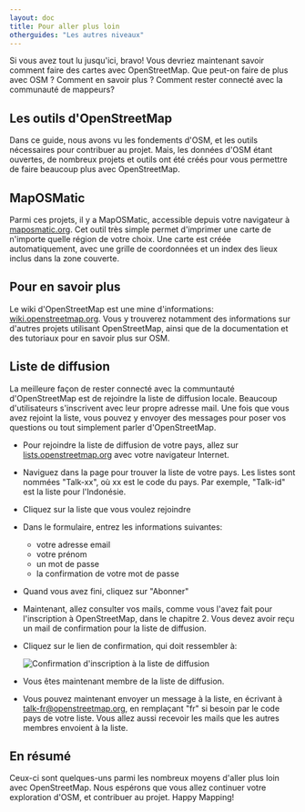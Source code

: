 ```yaml
---
layout: doc
title: Pour aller plus loin
otherguides: "Les autres niveaux"
---
```


Si vous avez tout lu jusqu'ici, bravo! Vous devriez maintenant savoir comment faire des cartes avec OpenStreetMap. Que peut-on faire de plus avec OSM ? Comment en savoir plus ? Comment rester connecté avec la communauté de mappeurs?

## Les outils d'OpenStreetMap

Dans ce guide, nous avons vu les fondements d'OSM, et les outils nécessaires pour contribuer au projet. Mais, les données d'OSM étant ouvertes, de nombreux projets et outils ont été créés pour vous permettre de faire beaucoup plus avec OpenStreetMap.

## MapOSMatic

Parmi ces projets, il y a MapOSMatic, accessible depuis votre navigateur à [maposmatic.org](http://www.maposmatic.org/). Cet outil très simple permet d'imprimer une carte de n'importe quelle région de votre choix. Une carte est créée automatiquement, avec une grille de coordonnées et un index des lieux inclus dans la zone couverte.

## Pour en savoir plus

Le wiki d'OpenStreetMap est une mine d'informations: [wiki.openstreetmap.org](http://wiki.openstreetmap.org/). Vous y trouverez notamment des informations sur d'autres projets utilisant OpenStreetMap, ainsi que de la documentation et des tutoriaux pour en savoir plus sur OSM.

## Liste de diffusion

La meilleure façon de rester connecté avec la communtauté d'OpenStreetMap est de rejoindre la liste de diffusion locale. Beaucoup d'utilisateurs s'inscrivent avec leur propre adresse mail. Une fois que vous avez rejoint la liste, vous pouvez y envoyer des messages pour poser vos questions ou tout simplement parler d'OpenStreetMap.

-   Pour rejoindre la liste de diffusion de votre pays, allez sur 
    [lists.openstreetmap.org](http://lists.openstreetmap.org/) avec votre 
    navigateur Internet.
-   Naviguez dans la page pour trouver la liste de votre pays. Les listes
    sont nommées "Talk-xx", où xx est le code du pays. Par exemple, "Talk-id" est la liste pour l'Indonésie.
-   Cliquez sur la liste que vous voulez rejoindre
-   Dans le formulaire, entrez les informations suivantes:

    -   votre adresse email
    -   votre prénom
    -   un mot de passe
    -   la confirmation de votre mot de passe

-   Quand vous avez fini, cliquez sur "Abonner"
-   Maintenant, allez consulter vos mails, comme  vous l'avez fait pour
    l'inscription à OpenStreetMap, dans le chapitre 2. Vous devez avoir reçu
    un mail de confirmation pour la liste de diffusion.
-   Cliquez sur le lien de confirmation, qui doit ressembler à:

    ![Confirmation d'inscription à la liste de diffusion](/images/confirmation-email.png)

-   Vous êtes maintenant membre de la liste de diffusion.
-   Vous pouvez maintenant envoyer un message à la liste, en écrivant à
    [talk-fr@openstreetmap.org](mailto:talk-fr@openstreetmap.org), en
    remplaçant "fr" si besoin par le code pays de votre liste. Vous allez
    aussi recevoir les mails que les autres membres envoient à la liste.


## En résumé
Ceux-ci sont quelques-uns parmi les nombreux moyens d'aller plus loin avec OpenStreetMap. Nous espérons que vous allez continuer votre exploration d'OSM, et contribuer au projet.
Happy Mapping!